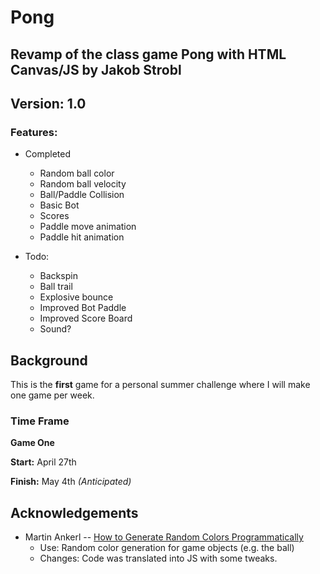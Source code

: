 # Pong
## Revamp of the class game Pong with HTML Canvas/JS by Jakob Strobl
## Version: 1.0
### Features:
* Completed
	* Random ball color
	* Random ball velocity
	* Ball/Paddle Collision
	* Basic Bot 
	* Scores 
	* Paddle move animation
	* Paddle hit animation

* Todo:
	* Backspin
	* Ball trail
	* Explosive bounce
	* Improved Bot Paddle
	* Improved Score Board
	* Sound?

## Background
This is the **first** game for a personal summer challenge where I will make one game per week.

### Time Frame
**Game One**

**Start:** April 27th

**Finish:** May 4th *(Anticipated)*

## Acknowledgements
* Martin Ankerl -- [How to Generate Random Colors Programmatically](https://martin.ankerl.com/2009/12/09/how-to-create-random-colors-programmatically/)
	* Use: Random color generation for game objects (e.g. the ball) 
	* Changes: Code was translated into JS with some tweaks.
